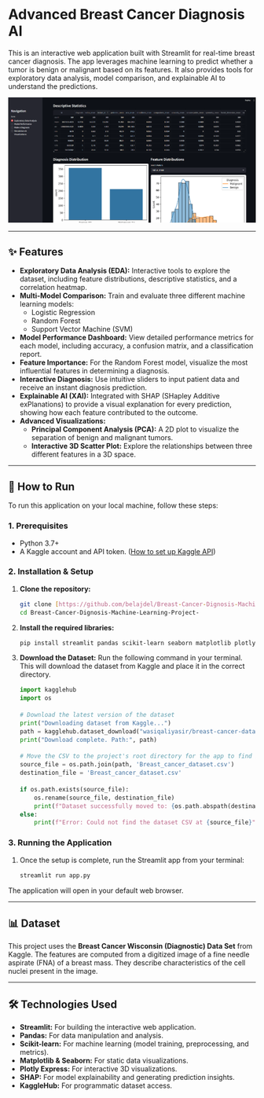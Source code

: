 # Advanced Breast Cancer Diagnosis AI

This is an interactive web application built with Streamlit for real-time breast cancer diagnosis. The app leverages machine learning to predict whether a tumor is benign or malignant based on its features. It also provides tools for exploratory data analysis, model comparison, and explainable AI to understand the predictions.

![App Screenshot](https://github.com/belajdel/Breast-Cancer-Dignosis-Machine-Learning-Project-/blob/main/images/%7B136CFAA1-3A0D-4C64-A550-E02CDCA505D1%7D.png)

---

## ✨ Features

-   **Exploratory Data Analysis (EDA):** Interactive tools to explore the dataset, including feature distributions, descriptive statistics, and a correlation heatmap.
-   **Multi-Model Comparison:** Train and evaluate three different machine learning models:
    -   Logistic Regression
    -   Random Forest
    -   Support Vector Machine (SVM)
-   **Model Performance Dashboard:** View detailed performance metrics for each model, including accuracy, a confusion matrix, and a classification report.
-   **Feature Importance:** For the Random Forest model, visualize the most influential features in determining a diagnosis.
-   **Interactive Diagnosis:** Use intuitive sliders to input patient data and receive an instant diagnosis prediction.
-   **Explainable AI (XAI):** Integrated with SHAP (SHapley Additive exPlanations) to provide a visual explanation for every prediction, showing how each feature contributed to the outcome.
-   **Advanced Visualizations:**
    -   **Principal Component Analysis (PCA):** A 2D plot to visualize the separation of benign and malignant tumors.
    -   **Interactive 3D Scatter Plot:** Explore the relationships between three different features in a 3D space.

---

## 🚀 How to Run

To run this application on your local machine, follow these steps:

### 1. Prerequisites

-   Python 3.7+
-   A Kaggle account and API token. ([How to set up Kaggle API](https://www.kaggle.com/docs/api))

### 2. Installation & Setup

1.  **Clone the repository:**
    ```bash
    git clone [https://github.com/belajdel/Breast-Cancer-Dignosis-Machine-Learning-Project-](https://github.com/belajdel/Breast-Cancer-Dignosis-Machine-Learning-Project-)
    cd Breast-Cancer-Dignosis-Machine-Learning-Project-
    ```

2.  **Install the required libraries:**
    ```bash
    pip install streamlit pandas scikit-learn seaborn matplotlib plotly shap kagglehub
    ```

3.  **Download the Dataset:**
    Run the following command in your terminal. This will download the dataset from Kaggle and place it in the correct directory.
    ```python
    import kagglehub
    import os

    # Download the latest version of the dataset
    print("Downloading dataset from Kaggle...")
    path = kagglehub.dataset_download("wasiqaliyasir/breast-cancer-dataset")
    print("Download complete. Path:", path)

    # Move the CSV to the project's root directory for the app to find it
    source_file = os.path.join(path, 'Breast_cancer_dataset.csv')
    destination_file = 'Breast_cancer_dataset.csv'

    if os.path.exists(source_file):
        os.rename(source_file, destination_file)
        print(f"Dataset successfully moved to: {os.path.abspath(destination_file)}")
    else:
        print(f"Error: Could not find the dataset CSV at {source_file}")

    ```

### 3. Running the Application

1.  Once the setup is complete, run the Streamlit app from your terminal:
    ```bash
    streamlit run app.py
    ```

The application will open in your default web browser.

---

## 📊 Dataset

This project uses the **Breast Cancer Wisconsin (Diagnostic) Data Set** from Kaggle. The features are computed from a digitized image of a fine needle aspirate (FNA) of a breast mass. They describe characteristics of the cell nuclei present in the image.

---

## 🛠️ Technologies Used

-   **Streamlit:** For building the interactive web application.
-   **Pandas:** For data manipulation and analysis.
-   **Scikit-learn:** For machine learning (model training, preprocessing, and metrics).
-   **Matplotlib & Seaborn:** For static data visualizations.
-   **Plotly Express:** For interactive 3D visualizations.
-   **SHAP:** For model explainability and generating prediction insights.
-   **KaggleHub:** For programmatic dataset access.
